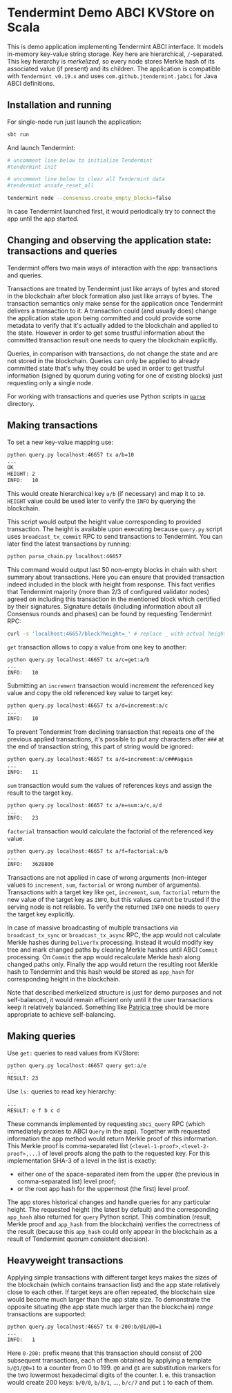 # Tendermint Demo ABCI KVStore on Scala
This is demo application implementing Tendermint ABCI interface. It models in-memory key-value string storage. Key here are hierarchical, `/`-separated. This key hierarchy is *merkelized*, so every node stores Merkle hash of its associated value (if present) and its children.
The application is compatible with `Tendermint v0.19.x` and uses `com.github.jtendermint.jabci` for Java ABCI definitions.

## Installation and running
For single-node run just launch the application:
```bash
sbt run
```
And launch Tendermint:
```bash
# uncomment line below to initialize Tendermint
#tendermint init

# uncomment line below to clear all Tendermint data
#tendermint unsafe_reset_all

tendermint node --consensus.create_empty_blocks=false
```

In case Tendermint launched first, it would periodically try to connect the app until the app started. 

## Changing and observing the application state: transactions and queries
Tendermint offers two main ways of interaction with the app: transactions and queries.

Transactions are treated by Tendermint just like arrays of bytes and stored in the blockchain after block formation also just like arrays of bytes. The transaction semantics only make sense for the application once Tendermint delivers a transaction to it. A transaction could (and usually does) change the application state upon being committed and could provide some metadata to verify that it's actually added to the blockchain and applied to the state. However in order to get some trustful information about the committed transaction result one needs to query the blockchain explicitly.

Queries, in comparison with transactions, do not change the state and are not stored in the blockchain. Queries can only be applied to already committed state that's why they could be used in order to get trustful information (signed by quorum during voting for one of existing blocks) just requesting only a single node.

For working with transactions and queries use Python scripts in [`parse`](https://github.com/fluencelabs/tendermint_research/tree/master/parse) directory.

## Making transactions
To set a new key-value mapping use:
```bash
python query.py localhost:46657 tx a/b=10
...
OK
HEIGHT: 2
INFO:   10
```
This would create hierarchical key `a/b` (if necessary) and map it to `10`. `HEIGHT` value could be used later to verify the `INFO` by querying the blockchain.

This script would output the height value corresponding to provided transaction. The height is available upon executing because `query.py` script uses `broadcast_tx_commit` RPC to send transactions to Tendermint. You can later find the latest transactions by running:
```bash
python parse_chain.py localhost:46657
```
This command would output last 50 non-empty blocks in chain with short summary about transactions. Here you can ensure that provided transaction indeed included in the block with height from response. This fact verifies that Tendermint majority (more than 2/3 of configured validator nodes) agreed on including this transaction in the mentioned block which certified by their signatures. Signature details (including information about all Consensus rounds and phases) can be found by requesting Tendermint RPC:
```bash
curl -s 'localhost:46657/block?height=_' # replace _ with actual height number
```

`get` transaction allows to copy a value from one key to another:
```bash
python query.py localhost:46657 tx a/c=get:a/b
...
INFO:   10
```

Submitting an `increment` transaction would increment the referenced key value and copy the old referenced key value to target key:
```bash
python query.py localhost:46657 tx a/d=increment:a/c
...
INFO:   10
```
To prevent Tendermint from declining transaction that repeats one of the previous applied transactions, it's possible to put any characters after `###` at the end of transaction string, this part of string would be ignored:
```bash
python query.py localhost:46657 tx a/d=increment:a/c###again
...
INFO:   11
```

`sum` transaction would sum the values of references keys and assign the result to the target key.
```bash
python query.py localhost:46657 tx a/e=sum:a/c,a/d
...
INFO:   23
```

`factorial` transaction would calculate the factorial of the referenced key value.
```bash
python query.py localhost:46657 tx a/f=factorial:a/b
...
INFO:   3628800
```

Transactions are not applied in case of wrong arguments (non-integer values to `increment`, `sum`, `factorial` or wrong number of arguments). Transactions with a target key like `get`, `increment`, `sum`, `factorial` return the new value of the target key as `INFO`, but this values cannot be trusted if the serving node is not reliable. To verify the returned `INFO` one needs to `query` the target key explicitly.

In case of massive broadcasting of multiple transactions via `broadcast_tx_sync` or `broadcast_tx_async` RPC, the app would not calculate Merkle hashes during `DeliverTx` processing. Instead it would modify key tree and mark changed paths by clearing Merkle hashes until ABCI `Commit` processing. On `Commit` the app would recalculate Merkle hash along changed paths only. Finally the app would return the resulting root Merkle hash to Tendermint and this hash would be stored as `app_hash` for corresponding height in the blockchain.

Note that described merkelized structure is just for demo purposes and not self-balanced, it would remain efficient only until it the user transactions keep it relatively balanced. Something like [Patricia tree](https://github.com/ethereum/wiki/wiki/Patricia-Tree) should be more appropriate to achieve self-balancing.

## Making queries
Use `get:` queries to read values from KVStore:
```bash
python query.py localhost:46657 query get:a/e
...
RESULT: 23
```
Use `ls:` queries to read key hierarchy:
```bash
...
RESULT: e f b c d
```
These commands implemented by requesting `abci_query` RPC (which immediately proxies to ABCI `Query` in the app). Together with requested information the app method would return Merkle proof of this information. This Merkle proof is comma-separated list (`<level-1-proof>,<level-2-proof>,...`) of level proofs along the path to the requested key. For this implementation SHA-3 of a level in the list is exactly:
* either one of the space-separated item from the upper (the previous in comma-separated list) level proof;
* or the root app hash for the uppermost (the first) level proof.

The app stores historical changes and handle queries for any particular height. The requested height (the latest by default) and the corresponding `app_hash` also returned for `query` Python script. This combination (result, Merkle proof and `app_hash` from the blockchain) verifies the correctness of the result (because this `app_hash` could only appear in the blockchain as a result of Tendermint quorum consistent decision).

## Heavyweight transactions
Applying simple transactions with different target keys makes the sizes of the blockchain (which contains transaction list) and the app state relatively close to each other. If target keys are often repeated, the blockchain size would become much larger than the app state size. To demonstrate the opposite situating (the app state much larger than the blockchain) *range* transactions are supported:
```bash
python query.py localhost:46657 tx 0-200:b/@1/@0=1
...
INFO:   1
```
Here `0-200:` prefix means that this transaction should consist of 200 subsequent transactions, each of them obtained by applying a template `b/@1/@0=1` to a counter from 0 to 199. `@0` and `@1` are substitution markers for the two lowermost hexadecimal digits of the counter. I. e. this transaction would create 200 keys: `b/0/0`, `b/0/1`, ..., `b/c/7` and put `1` to each of them.